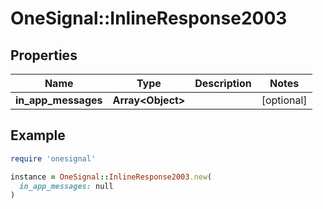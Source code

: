 # OneSignal::InlineResponse2003

## Properties

| Name | Type | Description | Notes |
| ---- | ---- | ----------- | ----- |
| **in_app_messages** | **Array&lt;Object&gt;** |  | [optional] |

## Example

```ruby
require 'onesignal'

instance = OneSignal::InlineResponse2003.new(
  in_app_messages: null
)
```

